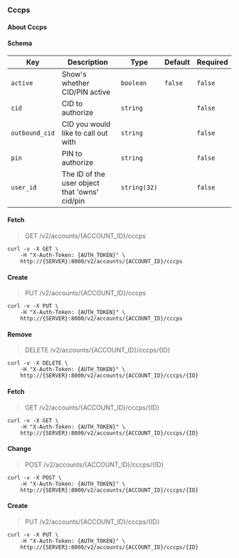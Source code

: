 ### Cccps

#### About Cccps

#### Schema

Key | Description | Type | Default | Required
--- | ----------- | ---- | ------- | --------
`active` | Show's whether CID/PIN active | `boolean` | `false` | `false`
`cid` | CID to authorize | `string` |   | `false`
`outbound_cid` | CID you would like to call out with | `string` |   | `false`
`pin` | PIN to authorize | `string` |   | `false`
`user_id` | The ID of the user object that 'owns' cid/pin | `string(32)` |   | `false`


#### Fetch

> GET /v2/accounts/{ACCOUNT_ID}/cccps

```curl
curl -v -X GET \
    -H "X-Auth-Token: {AUTH_TOKEN}" \
    http://{SERVER}:8000/v2/accounts/{ACCOUNT_ID}/cccps
```

#### Create

> PUT /v2/accounts/{ACCOUNT_ID}/cccps

```curl
curl -v -X PUT \
    -H "X-Auth-Token: {AUTH_TOKEN}" \
    http://{SERVER}:8000/v2/accounts/{ACCOUNT_ID}/cccps
```

#### Remove

> DELETE /v2/accounts/{ACCOUNT_ID}/cccps/{ID}

```curl
curl -v -X DELETE \
    -H "X-Auth-Token: {AUTH_TOKEN}" \
    http://{SERVER}:8000/v2/accounts/{ACCOUNT_ID}/cccps/{ID}
```

#### Fetch

> GET /v2/accounts/{ACCOUNT_ID}/cccps/{ID}

```curl
curl -v -X GET \
    -H "X-Auth-Token: {AUTH_TOKEN}" \
    http://{SERVER}:8000/v2/accounts/{ACCOUNT_ID}/cccps/{ID}
```

#### Change

> POST /v2/accounts/{ACCOUNT_ID}/cccps/{ID}

```curl
curl -v -X POST \
    -H "X-Auth-Token: {AUTH_TOKEN}" \
    http://{SERVER}:8000/v2/accounts/{ACCOUNT_ID}/cccps/{ID}
```

#### Create

> PUT /v2/accounts/{ACCOUNT_ID}/cccps/{ID}

```curl
curl -v -X PUT \
    -H "X-Auth-Token: {AUTH_TOKEN}" \
    http://{SERVER}:8000/v2/accounts/{ACCOUNT_ID}/cccps/{ID}
```


